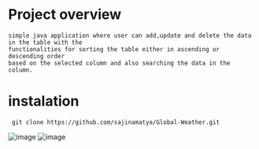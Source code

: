 # Project overview 
    simple java application where user can add,update and delete the data in the table with the 
    functionalities for sorting the table either in ascending or descending order 
    based on the selected column and also searching the data in the column. 

  # instalation 
  ``` git clone https://github.com/sajinamatya/Global-Weather.git```



  
  ![image](https://github.com/sajinamatya/Global-Weather/assets/66240249/7355fc1b-5313-471b-accd-24ef1724eb81)
  ![image](https://github.com/sajinamatya/Global-Weather/assets/66240249/3079dbc8-cb39-4d89-98a4-c409d84729af)



